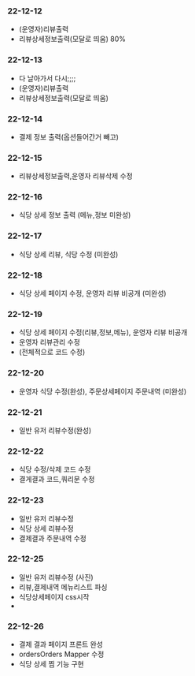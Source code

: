 ### 22-12-12
- (운영자)리뷰출력
- 리뷰상세정보출력(모달로 띄움) 80%

### 22-12-13
- 다 날아가서 다시;;;;
- (운영자)리뷰출력
- 리뷰상세정보출력(모달로 띄움)

### 22-12-14
- 결제 정보 출력(옵션들어간거 빼고)

### 22-12-15
- 리뷰상세정보출력,운영자 리뷰삭제 수정

### 22-12-16
- 식당 상세 정보 출력 (메뉴,정보 미완성)

### 22-12-17
- 식당 상세 리뷰, 식당 수정 (미완성)

### 22-12-18
- 식당 상세 페이지 수정, 운영자 리뷰 비공개 (미완성)

### 22-12-19
- 식당 상세 페이지 수정(리뷰,정보,메뉴), 운영자 리뷰 비공개
- 운영자 리뷰관리 수정 
- (전체적으로 코드 수정)

### 22-12-20
- 운영자 식당 수정(완성), 주문상세페이지 주문내역 (미완성)

### 22-12-21
- 일반 유저 리뷰수정(완성)

### 22-12-22
-  식당 수정/삭제 코드 수정
-  결게결과 코드,쿼리문 수정

### 22-12-23
- 일반 유저 리뷰수정
- 식당 상세 리뷰수정
- 결제결과 주문내역 수정

### 22-12-25
- 일반 유저 리뷰수정 (사진)
- 리뷰,결제내역 메뉴리스트 파싱
- 식당상세페이지 css시작
- 
### 22-12-26
- 결제 결과 페이지 프론트 완성
- ordersOrders Mapper 수정
- 식당 상세 찜 기능 구현